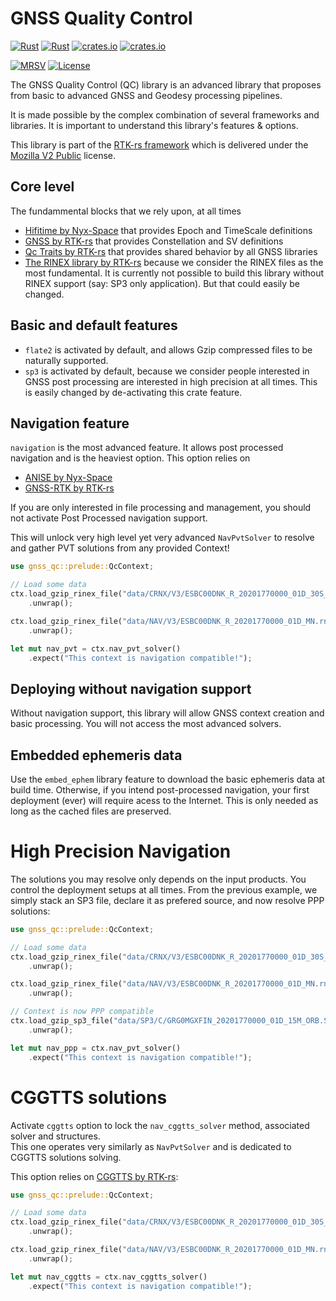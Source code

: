 GNSS Quality Control
====================

[![Rust](https://github.com/rtk-rs/gnss-qc/actions/workflows/rust.yml/badge.svg)](https://github.com/rtk-rs/gnss-qc/actions/workflows/rust.yml)
[![Rust](https://github.com/rtk-rs/gnss-qc/actions/workflows/daily.yml/badge.svg)](https://github.com/rtk-rs/gnss-qc/actions/workflows/daily.yml)
[![crates.io](https://docs.rs/gnss-qc/badge.svg)](https://docs.rs/gnss-qc/)
[![crates.io](https://img.shields.io/crates/d/gnss-qc.svg)](https://crates.io/crates/gnss-qc)

[![MRSV](https://img.shields.io/badge/MSRV-1.81.0-orange?style=for-the-badge)](https://github.com/rust-lang/rust/releases/tag/1.81.0)
[![License](https://img.shields.io/badge/license-MPL_2.0-orange?style=for-the-badge&logo=mozilla)](https://github.com/rtk-rs/qc-traits/blob/main/LICENSE)

The GNSS Quality Control (QC) library is an advanced library that proposes
from basic to advanced GNSS and Geodesy processing pipelines.

It is made possible by the complex combination of several frameworks and libraries.
It is important to understand this library's features & options.

This library is part of the [RTK-rs framework](https://github.com/rtk-rs) which
is delivered under the [Mozilla V2 Public](https://www.mozilla.org/en-US/MPL/2.0) license.

## Core level

The fundammental blocks that we rely upon, at all times

- [Hifitime by Nyx-Space](https://github.com/nyx-space/hifitime) 
that provides Epoch and TimeScale definitions
- [GNSS by RTK-rs](https://github.com/rtk-rs/qc-traits) that provides
Constellation and SV definitions
- [Qc Traits by RTK-rs](https://github.com/rtk-rs/qc-traits) that provides 
shared behavior by all GNSS libraries
- [The RINEX library by RTK-rs](https://github.com/rtk-rs/rinex) because we consider
the RINEX files as the most fundamental. It is currently not possible to build
this library without RINEX support (say: SP3 only application). But that could easily be changed.

## Basic and default features

- `flate2` is activated by default, and allows Gzip compressed files to be naturally supported.
- `sp3` is activated by default, because we consider people interested in GNSS post processing
are interested in high precision at all times. This is easily changed by de-activating this crate feature.

## Navigation feature

`navigation` is the most advanced feature. It allows post processed navigation and is the heaviest option.
This option relies on 

- [ANISE by Nyx-Space](https://github.com/nyx-space/anise) 
- [GNSS-RTK by RTK-rs](https://github.com/rtk-rs/gnss-rtk)

If you are only interested in file processing and management, you should not activate Post Processed navigation support.

This will unlock very high level yet very advanced `NavPvtSolver` to resolve and gather PVT solutions from
any provided Context!

```rust
use gnss_qc::prelude::QcContext;

// Load some data
ctx.load_gzip_rinex_file("data/CRNX/V3/ESBC00DNK_R_20201770000_01D_30S_MO.crx.gz")
    .unwrap();

ctx.load_gzip_rinex_file("data/NAV/V3/ESBC00DNK_R_20201770000_01D_MN.rnx.gz")
    .unwrap();

let mut nav_pvt = ctx.nav_pvt_solver()
    .expect("This context is navigation compatible!");
```

## Deploying without navigation support

Without navigation support, this library will allow GNSS context creation and basic processing.
You will not access the most advanced solvers.

## Embedded ephemeris data

Use the `embed_ephem` library feature to download the basic ephemeris data at build time.
Otherwise, if you intend post-processed navigation, your first deployment (ever) will require
acess to the Internet. This is only needed as long as the cached files are preserved.

High Precision Navigation
=========================

The solutions you may resolve only depends on the input products. You control the deployment setups at all times. From the previous example, we simply stack an SP3 file, declare it as prefered source, and now resolve PPP solutions:

```rust
use gnss_qc::prelude::QcContext;

// Load some data
ctx.load_gzip_rinex_file("data/CRNX/V3/ESBC00DNK_R_20201770000_01D_30S_MO.crx.gz")
    .unwrap();

ctx.load_gzip_rinex_file("data/NAV/V3/ESBC00DNK_R_20201770000_01D_MN.rnx.gz")
    .unwrap();

// Context is now PPP compatible
ctx.load_gzip_sp3_file("data/SP3/C/GRG0MGXFIN_20201770000_01D_15M_ORB.SP3.gz")
    .unwrap();

let mut nav_ppp = ctx.nav_pvt_solver()
    .expect("This context is navigation compatible!");
```

CGGTTS solutions
================

Activate `cggtts` option to lock the `nav_cggtts_solver` method, associated solver and structures.  
This one operates very similarly as `NavPvtSolver` and is dedicated to CGGTTS solutions solving.

This option relies on [CGGTTS by RTK-rs](https://github.com/rtk-rs/cggtts):

```rust
use gnss_qc::prelude::QcContext;

// Load some data
ctx.load_gzip_rinex_file("data/CRNX/V3/ESBC00DNK_R_20201770000_01D_30S_MO.crx.gz")
    .unwrap();

ctx.load_gzip_rinex_file("data/NAV/V3/ESBC00DNK_R_20201770000_01D_MN.rnx.gz")
    .unwrap();

let mut nav_cggtts = ctx.nav_cggtts_solver()
    .expect("This context is navigation compatible!");
```
